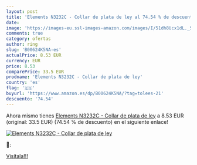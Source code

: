 ```yaml
---
layout: post
title: 'Elements N3232C - Collar de plata de ley al 74.54 % de descuento'
date: 
image: 'https://images-eu.ssl-images-amazon.com/images/I/51dh8Ucx1dL._SL200_.jpg'
comments: true
category: ofertas
author: ring
slug: 'B00624K5NA-es'
actualPrice: 8.53 EUR
currency: EUR
price: 8.53
comparePrice: 33.5 EUR
prodname: 'Elements N3232C - Collar de plata de ley'
country: 'es'
flag: '🇪🇸'
buyurl: 'https://www.amazon.es/dp/B00624K5NA/?tag=tolees-21'
descuento: '74.54'
---
```


Ahora mismo tienes [Elements N3232C - Collar de plata de ley](https://www.amazon.es/dp/B00624K5NA/?tag=tolees-21) a 8.53 EUR (original: 33.5 EUR) (74.54 %  de descuento) en el siguiente enlace!

[![Elements N3232C - Collar de plata de ley](https://images-eu.ssl-images-amazon.com/images/I/51dh8Ucx1dL._SL200_.jpg)](https://www.amazon.es/dp/B00624K5NA/?tag=tolees-21)

🔎:


[Visítala!!!](https://www.amazon.es/dp/B00624K5NA/?tag=tolees-21)
